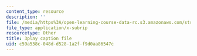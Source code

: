 ```yaml
---
content_type: resource
description: ''
file: /media/https%3A/open-learning-course-data-rc.s3.amazonaws.com/sts-050-the-history-of-mit-spring-2011/c59a538c048dd5281a2ff9d0aa86547c_YKT-vSm4Nxw.srt
file_type: application/x-subrip
resourcetype: Other
title: 3play caption file
uid: c59a538c-048d-d528-1a2f-f9d0aa86547c
---
```

